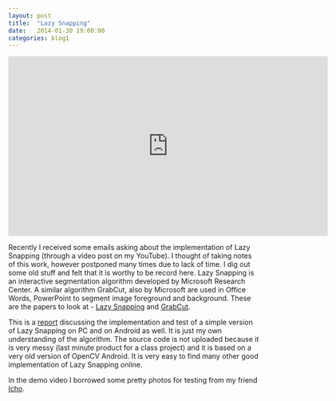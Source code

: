 ```yaml
---
layout: post
title:  "Lazy Snapping"
date:   2014-01-30 19:00:00
categories: blog1
---
```


<div class="video-container">
    <iframe class="video-frame"  width="640" height="360" src="http://www.youtube.com/embed/_LCFladNgRo?rel=0&autoplay=0&showinfo=0&controls=0" frameborder="0" allowfullscreen></iframe>
</div>

Recently I received some emails asking about the implementation of Lazy Snapping (through a video post on my YouTube). I thought of taking notes of this work, however postponed many times due to lack of time. I dig out some old stuff and felt that it is worthy to be record here. Lazy Snapping is an interactive segmentation algorithm developed by Microsoft Research Center. A similar algorithm GrabCut, also by Microsoft are used in Office Words, PowerPoint to segment image foreground and background. These are the papers to look at - [Lazy Snapping](http://research.microsoft.com/pubs/69040/lazysnapping_siggraph04.pdf) and [GrabCut](http://research.microsoft.com/pubs/67890/siggraph04-grabcut.pdf).


This is a [report](/assets/lazy-snapping.pdf) discussing the implementation and test of a simple version of Lazy Snapping on PC and on Android as well. It is just my own understanding of the algorithm. The source code is not uploaded because it is very messy (last minute product for a class project) and it is based on a very old version of OpenCV Android. It is very easy to find many other good implementation of Lazy Snapping online. 


In the demo video I borrowed some pretty photos for testing from my friend [Icho](http://www.flickr.com/photos/ichiyo/).